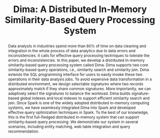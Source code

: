 ---
title: "Dima: A Distributed In-Memory Similarity-Based Query Processing System"
authors:
- Ji Sun
- Zeyuan Shang
- Guoliang Li
- Dong Deng
- admin

publication_types: ["1"]
publication: In *the 43rd International Conference on Very Large Data Bases (VLDB)*
publication_short: In *VLDB*
publishDate: "2017-08-28"

abstract: Data analysts in industries spend more than 80% of time on data cleaning and integration in the whole process of data analytics due to data errors and inconsistencies. It calls for effective query processing techniques to tolerate the errors and inconsistencies. In this paper, we develop a distributed in-memory similarity-based query processing system called Dima. Dima supports two core similarity-based query operations, i.e., similarity search and similarity join. Dima extends the SQL programming interface for users to easily invoke these two operations in their data analysis jobs. To avoid expensive data transformation in a distributed environment, we design selectable signatures where two records approximately match if they share common signatures. More importantly, we can adaptively select the signatures to balance the workload. Dima builds signature-based global indexes and local indexes to support efficient similarity search and join. Since Spark is one of the widely adopted distributed in-memory computing systems, we have seamlessly integrated Dima into Spark and developed effective query optimization techniques in Spark. To the best of our knowledge, this is the first full-fledged distributed in-memory system that can support similarity-based query processing. We demonstrate our system in several scenarios, including entity matching, web table integration and query recommendation.


#tags:
#- Source Themes
featured: true

links:
- name: Demo
  url: https://github.com/TsinghuaDatabaseGroup/dima
url_pdf: https://dl.acm.org/citation.cfm?id=3137810

---